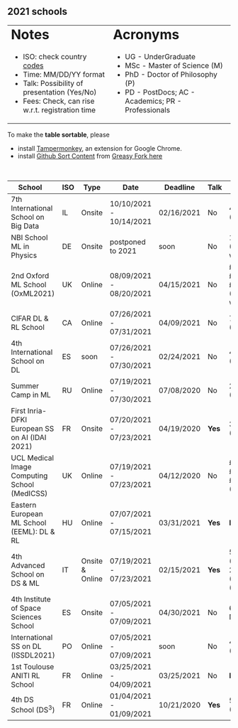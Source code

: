 ## 2021 schools  

<link rel="stylesheet" type="text/css" media="all" href="custom.css" />
  
<table border="0">
 <tr>
    <td><b style="font-size:30px">Notes</b></td>
    <td><b style="font-size:30px">Acronyms</b></td>
 </tr>
 <tr>
    <td>
      
  * ISO: check country [codes](https://countrycode.org/)
  * Time: MM/DD/YY  format  
  * Talk: Possibility of presentation (Yes/No)  
  * Fees: Check, can rise w.r.t. registration time
  
   </td>
    <td>
          
  * UG - UnderGraduate
  * MSc - Master of Science (M)
  * PhD - Doctor of Philosophy (P)
  * PD - PostDocs; AC - Academics; PR - Professionals 
  
   </td>
 </tr>
</table>
  
To make the **table sortable**, please 
- install [Tampermonkey](https://chrome.google.com/webstore/detail/tampermonkey/dhdgffkkebhmkfjojejmpbldmpobfkfo), an extension for Google Chrome.  
- install [Github Sort Content](https://github.com/Mottie/GitHub-userscripts/wiki/GitHub-sort-content) from [Greasy Fork here](https://greasyfork.org/en/scripts/21373-github-sort-content)  

&nbsp;  

School &nbsp;&nbsp; | ISO | Type | Date | Deadline |  Talk | Fees | Link 
--- | --- | --- |  --- | --- | --- | --- |  --- 
7th International School on Big Data | IL | Onsite | 10/10/2021 - 10/14/2021 | 02/16/2021 | No | 460€-550€ (Aid: No) | [BigData](https://irdta.eu/bigdat2021s/)
NBI School ML in Physics | DE | Onsite | postponed to 2021 | soon | No | 135€ &nbsp;&nbsp; (Aid: waiver) | [NBIML](https://indico.nbi.ku.dk/event/1309/)
2nd Oxford ML School (OxML2021) | UK | Online | 08/09/2021 - 08/20/2021 | 04/15/2021 | No | £60 M/P £120 PD/AC £300 PR (Aid: waiver) | [OxML](www.oxfordml.school)
CIFAR DL & RL School | CA | Online | 07/26/2021 - 07/31/2021 | 04/09/2021 | No | 75CAD &nbsp;&nbsp; (Aid: No) | [DLRL](https://dlrl.ca/)
4th International School on DL | ES | soon |  07/26/2021 - 07/30/2021 | 02/24/2021 | No | 460€-550€ (Aid: No) | [DLSS](https://irdta.eu/deeplearn2021s/)
Summer Camp in ML | RU | Online |  07/19/2021 - 07/30/2021 | 07/08/2020  | No | 245€ &nbsp;&nbsp; (Aid: N/A) | [MLCamp](https://en.itmo.ru/en/viewjep/3/15/Summer_Camp_in_Machine_Learning_2021.htm)
First Inria-DFKI European SS on AI (IDAI 2021) | FR | Onsite |  07/20/2021 - 07/23/2021 | 04/19/2020  |  **Yes** | 360€ &nbsp;&nbsp; (Aid: No) | [IDAI2021](https://idessai.inria.fr/)
UCL Medical Image Computing School (MedICSS) | UK | Online |  07/19/2021 - 07/23/2021 | 04/12/2020  | No | £50 M/P £60 PD/AC £70 PR (Aid: N/A) | [MedICSS](https://medicss.cs.ucl.ac.uk/)
Eastern European ML School (EEML): DL & RL | HU | Online |  07/07/2021 - 07/15/2021 | 03/31/2021  | **Yes** | **FREE** | [eeml.eu](https://www.eeml.eu/)
4th Advanced School on DS & ML | IT | Onsite & Online |  07/19/2021 - 07/23/2021 | 02/15/2021 | **Yes** | 580€ (Onsite) 290€ (Online) (Aid: No) | [ACDL](https://acdl2021.icas.cc/])
4th Institute of Space Sciences School | ES | Onsite | 07/05/2021 - 07/09/2021 | 04/30/2021 |  No | 60€ &nbsp;&nbsp; (Aid: No) | [ISSS](https://indico.ice.csic.es/event/26/)
International SS on DL (ISSDL2021) | PO | Online | 07/05/2021 - 07/09/2021 | soon | No | 45-59$ (Aid: No) | [ISSDL](https://2021.dl-lab.eu/)
1st Toulouse ANITI RL School   | FR | Online | 03/25/2021 - 04/09/2021 | 03/25/2021 | No | **FREE**  | [ANITI](https://rlvs.aniti.fr/)
4th DS School (DS<sup>3</sup>) | FR | Online | 01/04/2021 - 01/09/2021 | 10/21/2020 | **Yes** | 50€-200€ (Aid: No) | [DS3](https://www.ds3-datascience-polytechnique.fr/)
